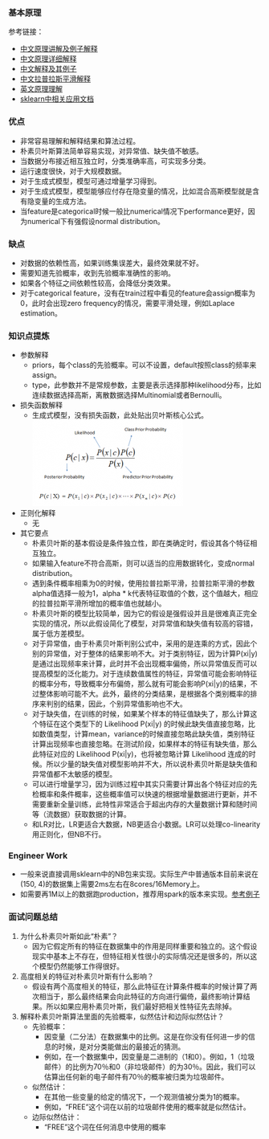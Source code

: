
### 基本原理
参考链接：
- [中文原理讲解及例子解释](https://zhuanlan.zhihu.com/p/37575364)
- [中文原理详细解释](https://blog.csdn.net/qq_32742009/article/details/82017344)
- [中文解释及其例子](https://zhuanlan.zhihu.com/p/624002501?utm_id=0)
- [中文拉普拉斯平滑解释](https://www.python100.com/html/94252.html)
- [英文原理理解](https://www.analyticsvidhya.com/blog/2017/09/naive-bayes-explained/)
- [sklearn中相关应用文档](https://scikit-learn.org/stable/modules/naive_bayes.html)
### 优点
- 非常容易理解和解释结果和算法过程。
- 朴素贝叶斯算法简单容易实现，对异常值、缺失值不敏感。
- 当数据分布接近相互独立时，分类准确率高，可实现多分类。
- 运行速度很快，对于大规模数据。
- 对于生成式模型，模型可通过增量学习得到。
- 对于生成式模型，模型能够应付存在隐变量的情况，比如混合高斯模型就是含有隐变量的生成方法。
- 当feature是categorical时候一般比numerical情况下performance更好，因为numerical下有强假设normal distribution。
### 缺点
- 对数据的依赖性高，如果训练集误差大，最终效果就不好。
- 需要知道先验概率，收到先验概率准确性的影响。
- 如果各个特征之间依赖性较高，会降低分类效果。
- 对于categorical feature，没有在train过程中看见的feature会assign概率为0，此时会出现zero frequency的情况，需要平滑处理，例如Laplace estimation。
### 知识点提炼
- 参数解释
  - priors，每个class的先验概率。可以不设置，default按照class的频率来assign。
  - type，此参数并不是常规参数，主要是表示选择那种likelihood分布，比如连续数据选择高斯，离散数据选择Multinomial或者Bernoulli。
- 损失函数解释
  - 生成式模型，没有损失函数，此处贴出贝叶斯核心公式。![bayes rule](/pics/bayes_rule.png)
- 正则化解释
  - 无
- 其它要点 
  - 朴素贝叶斯的基本假设是条件独立性，即在类确定时，假设其各个特征相互独立。
  - 如果输入feature不符合高斯，则可以适当的应用数据转化，变成normal distribution。
  - 遇到条件概率相乘为0的时候，使用拉普拉斯平滑，拉普拉斯平滑的参数alpha值选择一般为1，alpha * k代表特征取值的个数，这个值越大，相应的拉普拉斯平滑所增加的概率值也就越小。
  - 朴素贝叶斯的模型比较简单，因为它的假设是强假设并且是很难真正完全实现的情况，所以此假设简化了模型，对异常值和缺失值有较高的容错，属于低方差模型。
  - 对于异常值，由于朴素贝叶斯判别公式中，采用的是连乘的方式，因此个别的异常值，对于整体的结果影响不大。对于类别特征，因为计算P(xi|y)是通过出现频率来计算，此时并不会出现概率偏倚，所以异常值反而可以提高模型的泛化能力。对于连续数值属性的特征，异常值可能会影响特征的概率分布，导致概率分布偏倚，那么就有可能会影响P(xi|y)的结果，不过整体影响可能不大。此外，最终的分类结果，是根据各个类别概率的排序来判别的结果，因此，个别异常值影响也不大。
  - 对于缺失值，在训练的时候，如果某个样本的特征值缺失了，那么计算这个特征在这个类型下的 Likelihood P(xi|y) 的时候此缺失值直接忽略，比如数值类型，计算mean，variance的时候直接忽略此缺失值，类别特征计算出现频率也直接忽略。在测试阶段，如果样本的特征有缺失值，那么此特征对应的 Likelihood P(xi|y)，也将被忽略计算 Likelihood 连成的时候。所以少量的缺失值对模型影响并不大，所以说朴素贝叶斯是缺失值和异常值都不太敏感的模型。
  - 可以进行增量学习，因为训练过程中其实只需要计算出各个特征对应的先检概率和条件概率，这些概率值可以快速的根据增量数据进行更新，并不需要重新全量训练，此特性非常适合于超出内存的大量数据计算和随时间等（流数据）获取数据的计算。
  - 和LR对比，LR更适合大数据，NB更适合小数据。LR可以处理co-linearity用正则化，但NB不行。
### Engineer Work
- 一般来说直接调用sklearn中的NB包来实现。实际生产中普通版本目前来说在(150, 4)的数据集上需要2ms左右在8cores/16Memory上。
- 如需要再1M以上的数据跑production，推荐用spark的版本来实现。[参考例子](https://spark.apache.org/docs/latest/mllib-naive-bayes.html)

### 面试问题总结
1. 为什么朴素贝叶斯如此“朴素”？
   - 因为它假定所有的特征在数据集中的作用是同样重要和独立的。这个假设现实中基本上不存在，但特征相关性很小的实际情况还是很多的，所以这个模型仍然能够工作得很好。
2. 高度相关的特征对朴素贝叶斯有什么影响？
   - 假设有两个高度相关的特征，那么此特征在计算条件概率的时候计算了两次相当于，那么最终结果会向此特征的方向进行偏倚，最终影响计算结果。所以如果应用朴素贝叶斯，我们最好把相关性特征先去除掉。
3. 解释朴素贝叶斯算法里面的先验概率，似然估计和边际似然估计？
   - 先验概率：
     - 因变量（二分法）在数据集中的比例。这是在你没有任何进一步的信息的时候，是对分类能做出的最接近的猜测。 
     - 例如，在一个数据集中，因变量是二进制的（1和0）。例如，1（垃圾邮件）的比例为70％和0（非垃圾邮件）的为30％。因此，我们可以估算出任何新的电子邮件有70％的概率被归类为垃圾邮件。
   - 似然估计：
     - 在其他一些变量的给定的情况下，一个观测值被分类为1的概率。
     - 例如，“FREE”这个词在以前的垃圾邮件使用的概率就是似然估计。
   - 边际似然估计：
     - “FREE”这个词在任何消息中使用的概率